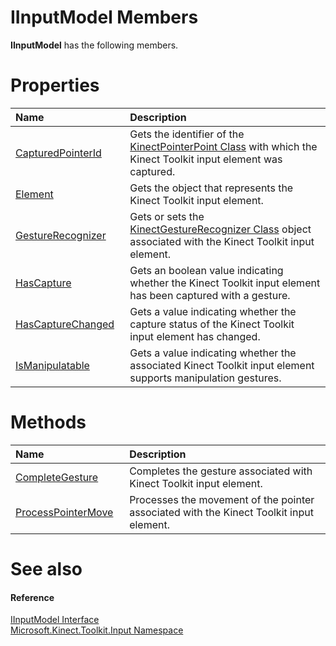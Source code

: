 IInputModel Members  
===================  

**IInputModel** has the following members.  

<span id="publicpropertiesSection"></span>

Properties  
==========  

<table>
<colgroup>
<col width="30%" />
<col width="60%" />
</colgroup>
<thead>
<tr class="header">
<th align="left">Name</th>
<th align="left">Description</th>
</tr>
</thead>
<tbody>
<tr class="odd">
<td align="left"><a href="Properties/CapturedPointerId_Property.md">CapturedPointerId</a></td>
<td align="left">Gets the identifier of the <a href="../../Kinect.Input/KinectPointerPoint_Class.md">KinectPointerPoint Class</a> with which the Kinect Toolkit input element was captured.</td>
</tr>
<tr class="even">
<td align="left"><a href="Properties/Element_Property.md">Element</a></td>
<td align="left">Gets the object that represents the Kinect Toolkit input element.</td>
</tr>
<tr class="odd">
<td align="left"><a href="Properties/GestureRecognizer_Property.md">GestureRecognizer</a></td>
<td align="left">Gets or sets the <a href="../../Kinect.Input/KinectGestureRecognizer.md">KinectGestureRecognizer Class</a> object associated with the Kinect Toolkit input element.</td>
</tr>
<tr class="even">
<td align="left"><a href="Properties/HasCapture_Property.md">HasCapture</a></td>
<td align="left">Gets an boolean value indicating whether the Kinect Toolkit input element has been captured with a gesture.</td>
</tr>
<tr class="odd">
<td align="left"><a href="Properties/HasCaptureChanged_Property.md">HasCaptureChanged</a></td>
<td align="left">Gets a value indicating whether the capture status of the Kinect Toolkit input element has changed.</td>
</tr>
<tr class="even">
<td align="left"><a href="Properties/IsManipulatable_Property.md">IsManipulatable</a></td>
<td align="left">Gets a value indicating whether the associated Kinect Toolkit input element supports manipulation gestures.</td>
</tr>
</tbody>
</table>

<span id="publicmethodsSection"></span>

Methods  
=======  

<table>
<colgroup>
<col width="30%" />
<col width="60%" />
</colgroup>
<thead>
<tr class="header">
<th align="left">Name</th>
<th align="left">Description</th>
</tr>
</thead>
<tbody>
<tr class="odd">
<td align="left"><a href="Methods/CompleteGesture_Method.md">CompleteGesture</a></td>
<td align="left">Completes the gesture associated with Kinect Toolkit input element.</td>
</tr>
<tr class="even">
<td align="left"><a href="Methods/ProcessPointerMove_Method.md">ProcessPointerMove</a></td>
<td align="left">Processes the movement of the pointer associated with the Kinect Toolkit input element.</td>
</tr>
</tbody>
</table>

<span id="ID4EK"></span>

See also  
========  

<span id="ID4EM"></span>
#### Reference  

[IInputModel Interface](../IInputModel_Interface.md)  
 [Microsoft.Kinect.Toolkit.Input Namespace](../../Kinect.Toolkit.Input.md)  



<!--Please do not edit the data in the comment block below.-->
<!--
TOCTitle : IInputModel Members
RLTitle : IInputModel Members
KeywordF : Microsoft.Kinect.Toolkit.Input.IInputModel
KeywordF : IInputModel
KeywordK : IInputModel interface
KeywordK : IInputModel interface, all members
KeywordK : Microsoft.Kinect.Toolkit.Input.IInputModel interface
HelpPriority : 1
KeywordA : AllMembers.T:Microsoft.Kinect.Toolkit.Input.IInputModel
AssetID : AllMembers.T:Microsoft.Kinect.Toolkit.Input.IInputModel
Locale : en-us
CommunityContent : 1
TargetOS : Windows
TopicType : kbSyntax
DocSet : K4Wv2
ProjType : K4Wv2Proj
Technology : Kinect for Windows
Product : Kinect for Windows SDK v2
productversion : 20
-->
